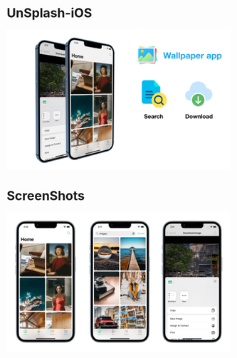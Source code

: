 # UnSplash-iOS
<img width="1604"  src="appImages/banner.png?raw=true">

# ScreenShots
<img width="1604"  src="appImages/images.png?raw=true">
